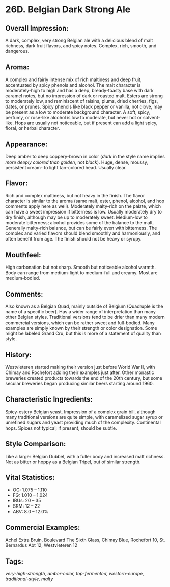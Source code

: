 # 26D. Belgian Dark Strong Ale

## Overall Impression: 

A dark, complex, very strong Belgian ale with a delicious blend of malt richness, dark fruit flavors, and spicy notes. Complex, rich, smooth, and dangerous.

## Aroma: 

A complex and fairly intense mix of rich maltiness and deep fruit, accentuated by spicy phenols and alcohol. The malt character is moderately-high to high and has a deep, bready-toasty base with dark caramel notes, but no impression of dark or roasted malt. Esters are strong to moderately low, and reminiscent of raisins, plums, dried cherries, figs, dates, or prunes. Spicy phenols like black pepper or vanilla, not clove, may be present as a low to moderate background character. A soft, spicy, perfumy, or rose-like alcohol is low to moderate, but never hot or solvent-like. Hops are usually not noticeable, but if present can add a light spicy, floral, or herbal character.

## Appearance: 

Deep amber to deep coppery-brown in color (_dark_ in the style name implies _more deeply colored than golden_, not _black_). Huge, dense, moussy, persistent cream- to light tan-colored head. Usually clear.

## Flavor: 

Rich and complex maltiness, but not heavy in the finish. The flavor character is similar to the aroma (same malt, ester, phenol, alcohol, and hop comments apply here as well). Moderately malty-rich on the palate, which can have a sweet impression if bitterness is low. Usually moderately dry to dry finish, although may be up to moderately sweet. Medium-low to moderate bitterness; alcohol provides some of the balance to the malt. Generally malty-rich balance, but can be fairly even with bitterness. The complex and varied flavors should blend smoothly and harmoniously, and often benefit from age. The finish should not be heavy or syrupy.

## Mouthfeel: 

High carbonation but not sharp. Smooth but noticeable alcohol warmth. Body can range from medium-light to medium-full and creamy. Most are medium-bodied.

## Comments: 

Also known as a Belgian Quad, mainly outside of Belgium (Quadruple is the name of a specific beer). Has a wider range of interpretation than many other Belgian styles. Traditional versions tend to be drier than many modern commercial versions, which can be rather sweet and full-bodied. Many examples are simply known by their strength or color designation. Some might be labeled Grand Cru, but this is more of a statement of quality than style.

## History: 

Westvleteren started making their version just before World War II, with Chimay and Rochefort adding their examples just after. Other monastic breweries created products towards the end of the 20th century, but some secular breweries began producing similar beers starting around 1960.

## Characteristic Ingredients: 

Spicy-estery Belgian yeast. Impression of a complex grain bill, although many traditional versions are quite simple, with caramelized sugar syrup or unrefined sugars and yeast providing much of the complexity. Continental hops. Spices not typical; if present, should be subtle.

## Style Comparison: 

Like a larger Belgian Dubbel, with a fuller body and increased malt richness. Not as bitter or hoppy as a Belgian Tripel, but of similar strength.

## Vital Statistics:	

- OG:	1.075 – 1.110
- FG:	1.010 – 1.024
- IBUs:	20 – 35	
- SRM:	12 – 22	
- ABV:	8.0 – 12.0%

## Commercial Examples: 

Achel Extra Bruin, Boulevard The Sixth Glass, Chimay Blue, Rochefort 10, St. Bernardus Abt 12, Westvleteren 12

## Tags: 

_very-high-strength, amber-color, top-fermented, western-europe, traditional-style, malty_
